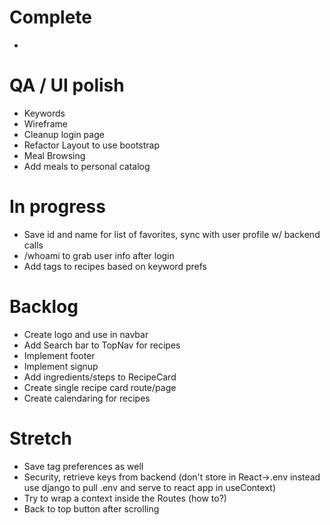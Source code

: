 # Complete
- 

# QA / UI polish
- Keywords
- Wireframe
- Cleanup login page
- Refactor Layout to use bootstrap <Container>
- Meal Browsing
- Add meals to personal catalog

# In progress
- Save id and name for list of favorites, sync with user profile w/ backend calls
- /whoami to grab user info after login
- Add tags to recipes based on keyword prefs

# Backlog
- Create logo and use in navbar
- Add Search bar to TopNav for recipes
- Implement footer
- Implement signup
- Add ingredients/steps to RecipeCard
- Create single recipe card route/page
- Create calendaring for recipes

# Stretch
- Save tag preferences as well
- Security, retrieve keys from backend (don't store in React->.env instead use django to pull .env and serve to react app in useContext)
- Try to wrap a context inside the Routes (how to?)
- Back to top button after scrolling
